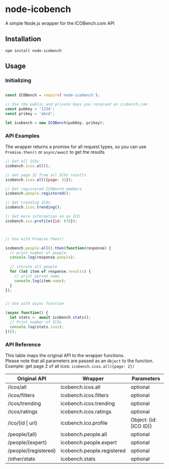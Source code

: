 # node-icobench
A simple Node.js wrapper for the ICOBench.com API


## Installation
`npm install node-icobench`


## Usage
### Initializing
 ```js 
 
const ICOBench = require('node-icobench');

// Use the public and private keys you received on icobench.com
const pubKey = '1234';
const prikey = 'abcd';

let icobench = new ICOBench(pubKey, prikey);
```

### API Examples
The wrapper returns a promise for all request types, so you can use `Promise.then()` or `async/await` to get the results
```js
// Get all ICOs
icobench.icos.all();

// Get page 32 from all ICOs results
icobench.icos.all({page: 32});

// Get registered ICOBench members
icobench.people.registered();

// Get trending ICOs
icobench.icos.trending();

// Get more information on an ICO
icobench.ico.profile({id: 678});



// Use with Promise.then()

icobench.people.all().then(function(response) {
  // print number of people
  console.log(response.people);
  
  // iterate all people
  for (let item of response.results) {
    // print person name
    console.log(item.name);
  }
});


// Use with async function 

(async function() {
  let stats =  await icobench.stats();
  // Print number of ICOs
  console.log(stats.icos);
})();


```

### API Reference
This table maps the original API to the wrapper functions.  
Please note that all parameters are passed as an `Object` to the function.  
Example: get page 2 of all icos: `icobench.icos.all({page: 2})`

| Original API        | Wrapper                   | Parameters             |
|---------------------|---------------------------|------------------------|
| /icos/all           | icobench.icos.all         | optional               |
| /icos/filters       | icobench.icos.filters     | optional               |
| /icos/trending      | icobench.icos.trending    | optional               |
| /icos/ratings       | icobench.icos.ratings     | optional               |
| /ico/{id &#124; url}| icobench.ico.profile      | Object: {id: [ICO ID]} |
| /people/{all}       | icobench.people.all       | optional               |
| /people/{expert}    | icobench.people.expert    | optional               |
| /people/{registered}| icobench.people.registered| optional               |
| /other/stats        | icobench.stats            | optional               |
